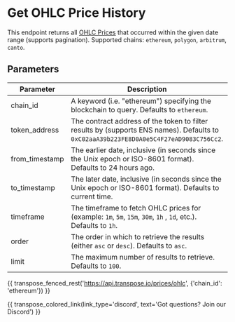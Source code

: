 # Get OHLC Price History

This endpoint returns all [OHLC Prices](../models/ohlc.md) that occurred within the given date range (supports pagination). Supported chains: `ethereum`, `polygon`, `arbitrum`, `canto`.

## Parameters
| Parameter     | Description                                                                          | Type     | 
|---------------|--------------------------------------------------------------------------------------|----------|
| chain_id      | A keyword (i.e. "ethereum") specifying the blockchain to query. Defaults to `ethereum`.| `string` | 
| token_address | The contract address of the token to filter results by (supports ENS names). Defaults to `0xC02aaA39b223FE8D0A0e5C4F27eAD9083C756Cc2`.   | `string` | 
| from_timestamp | The earlier date, inclusive (in seconds since the Unix epoch or ISO-8601 format). Defaults to 24 hours ago.   | `date-time` | 
| to_timestamp | The later date, inclusive (in seconds since the Unix epoch or ISO-8601 format). Defaults to current time.   | `date-time` | 
| timeframe | The timeframe to fetch OHLC prices for (example: `1m`, `5m`, `15m`, `30m`, `1h` , `1d`, etc.). Defaults to `1h`.   | `string` |
| order | The order in which to retrieve the results (either `asc` or `desc`). Defaults to `asc`.  | `string` | 
| limit | The maximum number of results to retrieve. Defaults to `100`. | `string` |

{{ transpose_fenced_rest('https://api.transpose.io/prices/ohlc', {'chain_id': 'ethereum'}) }}

{{ transpose_colored_link(link_type='discord', text='Got questions?  Join our Discord') }}